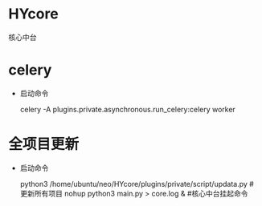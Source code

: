 # HYcore
核心中台

# celery
- 启动命令


    celery -A plugins.private.asynchronous.run_celery:celery worker
    
# 全项目更新
- 启动命令
    
    
    
    python3 /home/ubuntu/neo/HYcore/plugins/private/script/updata.py                # 更新所有项目
    nohup python3 main.py > core.log &                                              #核心中台挂起命令